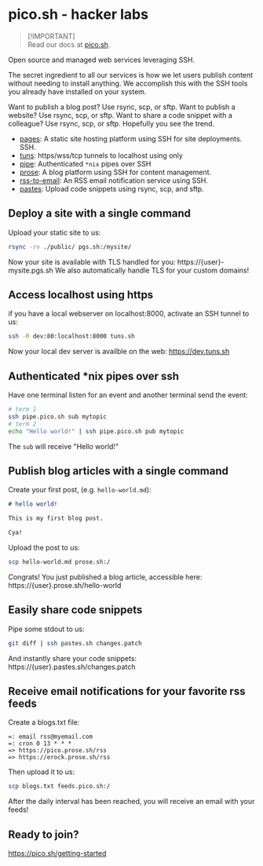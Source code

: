 # pico.sh - hacker labs

> [!IMPORTANT]\
> Read our docs at [pico.sh](https://pico.sh).

Open source and managed web services leveraging SSH.

The secret ingredient to all our services is how we let users publish content
without needing to install anything. We accomplish this with the SSH tools you
already have installed on your system.

Want to publish a blog post? Use rsync, scp, or sftp. Want to publish a website?
Use rsync, scp, or sftp. Want to share a code snippet with a colleague? Use
rsync, scp, or sftp. Hopefully you see the trend.

- [pages](https://pico.sh/pgs): A static site hosting platform using SSH for
  site deployments. SSH.
- [tuns](https://pico.sh/tuns): https/wss/tcp tunnels to localhost using only
- [pipe](https://pipe.pico.sh): Authenticated `*nix` pipes over SSH
- [prose](https://pico.sh/prose): A blog platform using SSH for content
  management.
- [rss-to-email](https://pico.sh/feeds): An RSS email notification service using SSH.
- [pastes](https://pico.sh/pastes): Upload code snippets using rsync, scp, and
  sftp.

## Deploy a site with a single command

Upload your static site to us:

```bash
rsync -rv ./public/ pgs.sh:/mysite/
```

Now your site is available with TLS handled for you:
https://{user}-mysite.pgs.sh We also automatically handle TLS for your custom
domains!

## Access localhost using https

if you have a local webserver on localhost:8000, activate an SSH tunnel to us:

```bash
ssh -R dev:80:localhost:8000 tuns.sh
```

Now your local dev server is availble on the web: https://dev.tuns.sh

## Authenticated *nix pipes over ssh

Have one terminal listen for an event and another terminal send the event:

```bash
# term 1
ssh pipe.pico.sh sub mytopic
# term 2
echo "Hello world!" | ssh pipe.pico.sh pub mytopic
```

The `sub` will receive "Hello world!"

## Publish blog articles with a single command

Create your first post, (e.g. `hello-world.md`):

```md
# hello world!

This is my first blog post.

Cya!
```

Upload the post to us:

```bash
scp hello-world.md prose.sh:/
```

Congrats! You just published a blog article, accessible here:
https://{user}.prose.sh/hello-world

## Easily share code snippets

Pipe some stdout to us:

```bash
git diff | ssh pastes.sh changes.patch
```

And instantly share your code snippets: https://{user}.pastes.sh/changes.patch

## Receive email notifications for your favorite rss feeds

Create a blogs.txt file:

```
=: email rss@myemail.com
=: cron 0 13 * * *
=> https://pico.prose.sh/rss
=> https://erock.prose.sh/rss
```

Then upload it to us:

```bash
scp blogs.txt feeds.pico.sh:/
```

After the daily interval has been reached, you will receive an email with your
feeds!

## Ready to join?

https://pico.sh/getting-started
